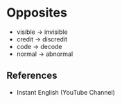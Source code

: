 # Opposites

- visible -> invisible
- credit -> discredit
- code -> decode
- normal -> abnormal


## References

- Instant English (YouTube Channel)
